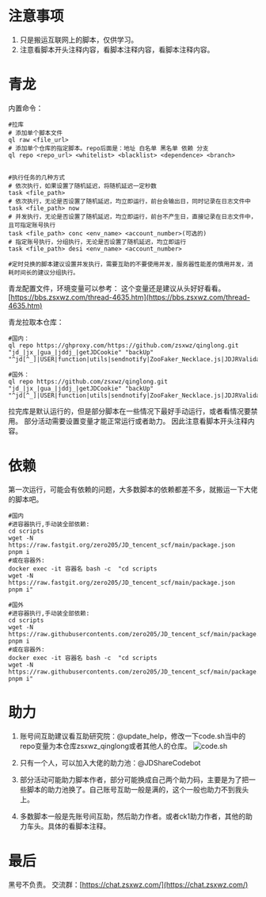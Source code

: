 # 注意事项

1. 只是搬运互联网上的脚本，仅供学习。
2. 注意看脚本开头注释内容，看脚本注释内容，看脚本注释内容。

# 青龙
内置命令：
```
#拉库
# 添加单个脚本文件
ql raw <file_url>
# 添加单个仓库的指定脚本。repo后面是：地址 白名单 黑名单 依赖 分支
ql repo <repo_url> <whitelist> <blacklist> <dependence> <branch>


#执行任务的几种方式
# 依次执行，如果设置了随机延迟，将随机延迟一定秒数
task <file_path>
# 依次执行，无论是否设置了随机延迟，均立即运行，前台会输出日，同时记录在日志文件中
task <file_path> now
# 并发执行，无论是否设置了随机延迟，均立即运行，前台不产生日，直接记录在日志文件中，且可指定账号执行
task <file_path> conc <env_name> <account_number>(可选的)
# 指定账号执行，分组执行，无论是否设置了随机延迟，均立即运行
task <file_path> desi <env_name> <account_number>

#定时兑换的脚本建议设置并发执行，需要互助的不要使用并发，服务器性能差的慎用并发，消耗时间长的建议分组执行。
```

青龙配置文件，环境变量可以参考：
这个变量还是建议从头好好看看。
[https://bbs.zsxwz.com/thread-4635.htm](https://bbs.zsxwz.com/thread-4635.htm)

青龙拉取本仓库：
```
#国内：
ql repo https://ghproxy.com/https://github.com/zsxwz/qinglong.git "jd_|jx_|gua_|jddj_|getJDCookie" "backUp" "^jd[^_]|USER|function|utils|sendnotify|ZooFaker_Necklace.js|JDJRValidator_|sign_graphics_validate|ql"

#国外：
ql repo https://github.com/zsxwz/qinglong.git "jd_|jx_|gua_|jddj_|getJDCookie" "backUp" "^jd[^_]|USER|function|utils|sendnotify|ZooFaker_Necklace.js|JDJRValidator_|sign_graphics_validate|ql"

```
拉完库是默认运行的，但是部分脚本在一些情况下最好手动运行，或者看情况要禁用。
部分活动需要设置变量才能正常运行或者助力。
因此注意看脚本开头注释内容。

# 依赖
第一次运行，可能会有依赖的问题，大多数脚本的依赖都差不多，就搬运一下大佬的脚本吧。

```
#国内
#进容器执行,手动装全部依赖:
cd scripts
wget -N https://raw.fastgit.org/zero205/JD_tencent_scf/main/package.json
pnpm i
#或在容器外:
docker exec -it 容器名 bash -c  "cd scripts
wget -N https://raw.fastgit.org/zero205/JD_tencent_scf/main/package.json
pnpm i"

#国外
#进容器执行,手动装全部依赖:
cd scripts
wget -N https://raw.githubusercontents.com/zero205/JD_tencent_scf/main/package.json
pnpm i
#或在容器外:
docker exec -it 容器名 bash -c  "cd scripts
wget -N https://raw.githubusercontents.com/zero205/JD_tencent_scf/main/package.json
pnpm i"

```


# 助力
1. 账号间互助建议看互助研究院：@update_help，修改一下code.sh当中的repo变量为本仓库zsxwz_qinglong或者其他人的仓库。
![code.sh](https://cdn.jsdelivr.net/gh/zsxwz/tuchuang@latest/2021/12/14/681a4362cc227ffdbf08dba8ca629bbd.png)

2. 只有一个人，可以加入大佬的助力池：@JDShareCodebot
3. 部分活动可能助力脚本作者，部分可能换成自己两个助力码，主要是为了把一些脚本的助力池换了。自己账号互助一般是满的，这个一般也助力不到我头上。
4. 多数脚本一般是先账号间互助，然后助力作者。或者ck1助力作者，其他的助力车头。具体的看脚本注释。

# 最后

黑号不负责。
交流群：[https://chat.zsxwz.com/](https://chat.zsxwz.com/)





